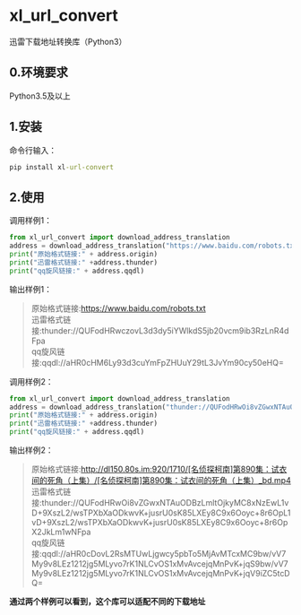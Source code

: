# xl_url_convert
迅雷下载地址转换库（Python3）
## 0.环境要求 
Python3.5及以上

## 1.安装
命令行输入：
```cmd
pip install xl-url-convert
```

## 2.使用
调用样例1：
```python
from xl_url_convert import download_address_translation
address = download_address_translation("https://www.baidu.com/robots.txt")
print("原始格式链接:" + address.origin)
print("迅雷格式链接:" +address.thunder)
print("qq旋风链接:" + address.qqdl)
```
输出样例1：
> 原始格式链接:https://www.baidu.com/robots.txt<br>
> 迅雷格式链接:thunder://QUFodHRwczovL3d3dy5iYWlkdS5jb20vcm9ib3RzLnR4dFpa<br>
> qq旋风链接:qqdl://aHR0cHM6Ly93d3cuYmFpZHUuY29tL3JvYm90cy50eHQ=

调用样例2：
```python
from xl_url_convert import download_address_translation
address = download_address_translation("thunder://QUFodHRwOi8vZGwxNTAuODBzLmltOjkyMC8xNzEwL1vlkI3kvqbmjqLmn6/ljZdd56ysODkw6ZuG77ya6K+V6KGj6Ze055qE5q276KeS77yI5LiK6ZuG77yJL1vlkI3kvqbmjqLmn6/ljZdd56ysODkw6ZuG77ya6K+V6KGj6Ze055qE5q276KeS77yI5LiK6ZuG77yJX2JkLm1wNFpa")
print("原始格式链接:" + address.origin)
print("迅雷格式链接:" +address.thunder)
print("qq旋风链接:" + address.qqdl)
```

输出样例2：
> 原始格式链接:http://dl150.80s.im:920/1710/[名侦探柯南]第890集：试衣间的死角（上集）/[名侦探柯南]第890集：试衣间的死角（上集）_bd.mp4<br>
> 迅雷格式链接:thunder://QUFodHRwOi8vZGwxNTAuODBzLmltOjkyMC8xNzEwL1vD+9XszL2/wsTPXbXaODkwvK+jusrU0sK85LXEy8C9x6Ooyc+8r6OpL1vD+9XszL2/wsTPXbXaODkwvK+jusrU0sK85LXEy8C9x6Ooyc+8r6OpX2JkLm1wNFpa<br>
> qq旋风链接:qqdl://aHR0cDovL2RsMTUwLjgwcy5pbTo5MjAvMTcxMC9bw/vV7My9v8LEz1212jg5MLyvo7rK1NLCvOS1xMvAvcejqMnPvK+jqS9bw/vV7My9v8LEz1212jg5MLyvo7rK1NLCvOS1xMvAvcejqMnPvK+jqV9iZC5tcDQ=

**通过两个样例可以看到，这个库可以适配不同的下载地址**
